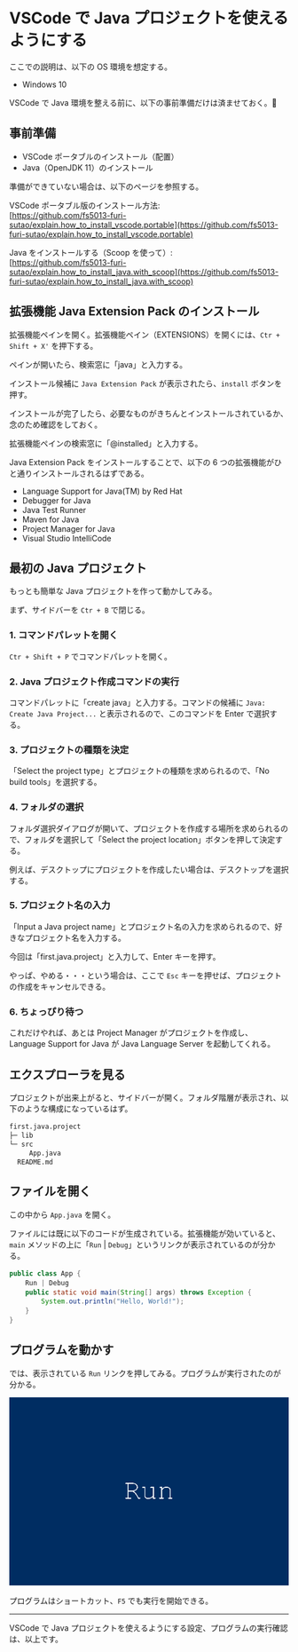 # VSCode で Java プロジェクトを使えるようにする  
ここでの説明は、以下の OS 環境を想定する。
- Windows 10  

VSCode で Java 環境を整える前に、以下の事前準備だけは済ませておく。:hamster:

## 事前準備
- VSCode ポータブルのインストール（配置）
- Java（OpenJDK 11）のインストール

準備ができていない場合は、以下のページを参照する。

VSCode ポータブル版のインストール方法:  
[https://github.com/fs5013-furi-sutao/explain.how_to_install_vscode.portable](https://github.com/fs5013-furi-sutao/explain.how_to_install_vscode.portable)

Java をインストールする（Scoop を使って）:  
[https://github.com/fs5013-furi-sutao/explain.how_to_install_java.with_scoop](https://github.com/fs5013-furi-sutao/explain.how_to_install_java.with_scoop)

## 拡張機能 Java Extension Pack のインストール  
拡張機能ペインを開く。拡張機能ペイン（EXTENSIONS）を開くには、`Ctr + Shift + X'` を押下する。

ペインが開いたら、検索窓に「java」と入力する。

インストール候補に `Java Extension Pack` が表示されたら、`install` ボタンを押す。

インストールが完了したら、必要なものがきちんとインストールされているか、念のため確認をしておく。

拡張機能ペインの検索窓に「@installed」と入力する。

Java Extension Pack をインストールすることで、以下の 6 つの拡張機能がひと通りインストールされるはずである。

- Language Support for Java(TM) by Red Hat
- Debugger for Java
- Java Test Runner
- Maven for Java
- Project Manager for Java
- Visual Studio IntelliCode

## 最初の Java プロジェクト
もっとも簡単な Java プロジェクトを作って動かしてみる。

まず、サイドバーを `Ctr + B` で閉じる。

### 1. コマンドパレットを開く
`Ctr + Shift + P` でコマンドパレットを開く。

### 2. Java プロジェクト作成コマンドの実行
コマンドパレットに「create java」と入力する。コマンドの候補に `Java: Create Java Project...` と表示されるので、このコマンドを Enter で選択する。

### 3. プロジェクトの種類を決定 
「Select the project type」とプロジェクトの種類を求められるので、「No build tools」を選択する。

### 4. フォルダの選択
フォルダ選択ダイアログが開いて、プロジェクトを作成する場所を求められるので、フォルダを選択して「Select the project location」ボタンを押して決定する。

例えば、デスクトップにプロジェクトを作成したい場合は、デスクトップを選択する。

### 5. プロジェクト名の入力
「Input a Java project name」とプロジェクト名の入力を求められるので、好きなプロジェクト名を入力する。

今回は「first.java.project」と入力して、Enter キーを押す。

やっぱ、やめる・・・という場合は、ここで `Esc` キーを押せば、プロジェクトの作成をキャンセルできる。

### 6. ちょっぴり待つ
これだけやれば、あとは Project Manager がプロジェクトを作成し、Language Support for Java が Java Language Server を起動してくれる。

## エクスプローラを見る
プロジェクトが出来上がると、サイドバーが開く。フォルダ階層が表示され、以下のような構成になっているはず。

```
first.java.project
├─ lib
└─ src
     App.java
  README.md
```

## ファイルを開く
この中から `App.java` を開く。

ファイルには既に以下のコードが生成されている。拡張機能が効いていると、`main` メソッドの上に「`Run` | `Debug`」というリンクが表示されているのが分かる。

```java
public class App {
    Run | Debug
    public static void main(String[] args) throws Exception {
        System.out.println("Hello, World!");
    }
}
```

## プログラムを動かす
では、表示されている `Run` リンクを押してみる。プログラムが実行されたのが分かる。

![Java プログラムの実行](./run_java_on_vscoe.gif)

プログラムはショートカット、`F5` でも実行を開始できる。

***
VSCode で Java プロジェクトを使えるようにする設定、プログラムの実行確認は、以上です。
